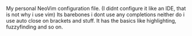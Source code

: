 My personal NeoVim configuration file. (I didnt configure it like an IDE, that is not why i use vim)
Its barebones i dont use any completions neither do i use auto close on brackets and stuff. It has the basics like highlighting, fuzzyfinding and so on.
